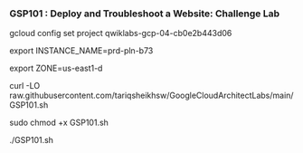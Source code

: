 ### GSP101 : Deploy and Troubleshoot a Website: Challenge Lab

gcloud config set project qwiklabs-gcp-04-cb0e2b443d06

export INSTANCE_NAME=prd-pln-b73  

export ZONE=us-east1-d

curl -LO raw.githubusercontent.com/tariqsheikhsw/GoogleCloudArchitectLabs/main/GSP101.sh

sudo chmod +x GSP101.sh

./GSP101.sh
